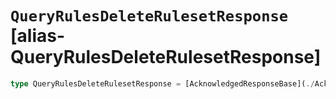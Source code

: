 # `QueryRulesDeleteRulesetResponse` [alias-QueryRulesDeleteRulesetResponse]
```typescript
type QueryRulesDeleteRulesetResponse = [AcknowledgedResponseBase](./AcknowledgedResponseBase.md);
```
